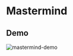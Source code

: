 # Mastermind


## Demo
![mastermind-demo](https://user-images.githubusercontent.com/83131937/173007567-7ebd66a1-18d5-41d0-95c2-01824d1a006d.gif)
